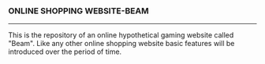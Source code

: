 ### ONLINE SHOPPING WEBSITE-BEAM
---
This is the repository of an online hypothetical gaming website called "Beam". Like any other online shopping website basic features will be introduced over the period of time. 
